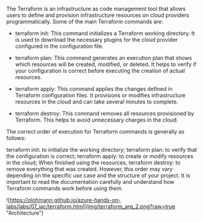 The Terraform is an infrastructure as code management tool that allows users to define and provision infrastructure resources on cloud providers programmatically. Some of the main Terraform commands are:

- terraform init: This command initializes a Terraform working directory. It is used to download the necessary plugins for the cloud provider configured in the configuration file.

- terraform plan: This command generates an execution plan that shows which resources will be created, modified, or deleted. It helps to verify if your configuration is correct before executing the creation of actual resources.

- terraform apply: This command applies the changes defined in Terraform configuration files. It provisions or modifies infrastructure resources in the cloud and can take several minutes to complete.

- terraform destroy: This command removes all resources provisioned by Terraform. This helps to avoid unnecessary charges in the cloud.

The correct order of execution for Terraform commands is generally as follows:

terraform init: to initialize the working directory;
terraform plan: to verify that the configuration is correct;
terraform apply: to create or modify resources in the cloud;
When finished using the resources, terraform destroy: to remove everything that was created.
However, this order may vary depending on the specific use case and the structure of your project. It is important to read the documentation carefully and understand how Terraform commands work before using them.

![https://olohmann.github.io/azure-hands-on-labs/labs/07_iac/terraform.html](img/terraform_arq_2.png?raw=true "Architecture")
